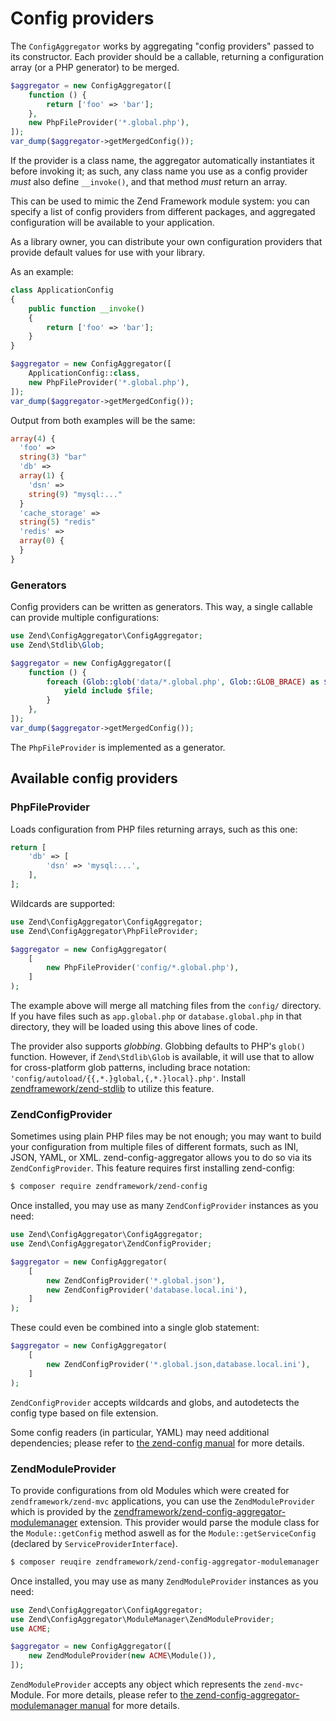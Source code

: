 # Config providers

The `ConfigAggregator` works by aggregating "config providers" passed to its
constructor.  Each provider should be a callable, returning a configuration
array (or a PHP generator) to be merged.

```php
$aggregator = new ConfigAggregator([
    function () {
        return ['foo' => 'bar'];
    },
    new PhpFileProvider('*.global.php'),
]);
var_dump($aggregator->getMergedConfig());
```

If the provider is a class name, the aggregator automatically instantiates it
before invoking it; as such, any class name you use as a config provider _must_
also define `__invoke()`, and that method _must_ return an array.

This can be used to mimic the Zend Framework module system: you can specify a
list of config providers from different packages, and aggregated configuration
will be available to your application.

As a library owner, you can distribute your own configuration providers that
provide default values for use with your library.

As an example:

```php
class ApplicationConfig
{
    public function __invoke()
    {
        return ['foo' => 'bar'];
    }
}

$aggregator = new ConfigAggregator([
    ApplicationConfig::class,
    new PhpFileProvider('*.global.php'),
]);
var_dump($aggregator->getMergedConfig());
```

Output from both examples will be the same:

```php
array(4) {
  'foo' =>
  string(3) "bar"
  'db' =>
  array(1) {
    'dsn' =>
    string(9) "mysql:..."
  }
  'cache_storage' =>
  string(5) "redis"
  'redis' =>
  array(0) {
  }
}
```

### Generators

Config providers can be written as generators. This way, a single callable can
provide multiple configurations:

```php
use Zend\ConfigAggregator\ConfigAggregator;
use Zend\Stdlib\Glob;

$aggregator = new ConfigAggregator([
    function () {
        foreach (Glob::glob('data/*.global.php', Glob::GLOB_BRACE) as $file) {
            yield include $file;
        }
    },
]);
var_dump($aggregator->getMergedConfig());
```

The `PhpFileProvider` is implemented as a generator.

## Available config providers

### PhpFileProvider

Loads configuration from PHP files returning arrays, such as this one:

```php
return [
    'db' => [
        'dsn' => 'mysql:...',
    ],
];
```

Wildcards are supported:

```php
use Zend\ConfigAggregator\ConfigAggregator;
use Zend\ConfigAggregator\PhpFileProvider;

$aggregator = new ConfigAggregator(
    [
        new PhpFileProvider('config/*.global.php'),
    ]
);
```

The example above will merge all matching files from the `config/` directory. If
you have files such as `app.global.php` or `database.global.php` in that
directory, they will be loaded using this above lines of code.

The provider also supports _globbing_.  Globbing defaults to PHP's `glob()`
function. However, if `Zend\Stdlib\Glob` is available, it will use that to allow
for cross-platform glob patterns, including brace notation:
`'config/autoload/{{,*.}global,{,*.}local}.php'`. Install
[zendframework/zend-stdlib](https://docs.zendframework.com/zend-stdlib) to
utilize this feature.

### ZendConfigProvider

Sometimes using plain PHP files may be not enough; you may want to build your
configuration from multiple files of different formats, such as INI, JSON, YAML,
or XML.  zend-config-aggregator allows you to do so via its
`ZendConfigProvider`. This feature requires first installing zend-config:

```bash
$ composer require zendframework/zend-config
```

Once installed, you may use as many `ZendConfigProvider` instances as you need:

```php
use Zend\ConfigAggregator\ConfigAggregator;
use Zend\ConfigAggregator\ZendConfigProvider;

$aggregator = new ConfigAggregator(
    [
        new ZendConfigProvider('*.global.json'),
        new ZendConfigProvider('database.local.ini'),
    ]
);
```

These could even be combined into a single glob statement:

```php
$aggregator = new ConfigAggregator(
    [
        new ZendConfigProvider('*.global.json,database.local.ini'),
    ]
);
```

`ZendConfigProvider` accepts wildcards and globs, and autodetects the config
type based on file extension.

Some config readers (in particular, YAML) may need additional dependencies;
please refer to [the zend-config manual](https://docs.zendframework.com/zend-config/reader/)
for more details.


### ZendModuleProvider

To provide configurations from old Modules which were created for `zendframework/zend-mvc` applications, you can use the `ZendModuleProvider` which is provided by the [zendframework/zend-config-aggregator-modulemanager](https://github.com/zendframework/zend-config-aggregator-modulemanager) extension.
This provider would parse the module class for the `Module::getConfig` method aswell as for the `Module::getServiceConfig` (declared by `ServiceProviderInterface`).

```bash
$ composer reuqire zendframework/zend-config-aggregator-modulemanager
```

Once installed, you may use as many `ZendModuleProvider` instances as you need:

```php
use Zend\ConfigAggregator\ConfigAggregator;
use Zend\ConfigAggregator\ModuleManager\ZendModuleProvider;
use ACME;

$aggregator = new ConfigAggregator([
    new ZendModuleProvider(new ACME\Module()),
]);
```

`ZendModuleProvider` accepts any object which represents the `zend-mvc`-Module. For more details, please refer
to [the zend-config-aggregator-modulemanager manual](https://docs.zendframework.com/zend-config-aggregator-modulemanager/) 
for more details.
